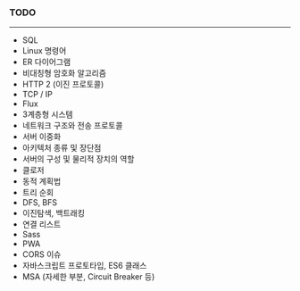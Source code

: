### TODO

------

* SQL
* Linux 명령어
* ER 다이어그램
* 비대칭형 암호화 알고리즘
* HTTP 2 (이진 프로토콜)
* TCP / IP
* Flux
* 3계층형 시스템
* 네트워크 구조와 전송 프로토콜
* 서버 이중화
* 아키텍처 종류 및 장단점
* 서버의 구성 및 물리적 장치의 역할
* 클로저
* 동적 계획법
* 트리 순회
* DFS, BFS
* 이진탐색, 백트래킹
* 연결 리스트
* Sass
* PWA
* CORS 이슈
* 자바스크립트 프로토타입, ES6 클래스
* MSA (자세한 부분, Circuit Breaker 등)
